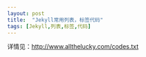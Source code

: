 ```yaml
---
layout: post
title:  "Jekyll常用列表，标签代码"
tags: [Jekyll,列表,标签,代码]
---
```

详情见：<http://www.allthelucky.com/codes.txt>